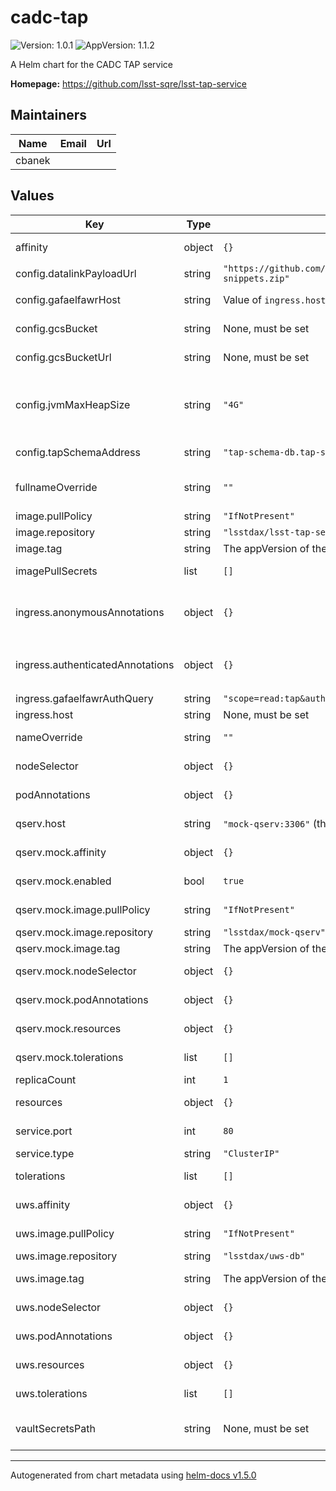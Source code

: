 # cadc-tap

![Version: 1.0.1](https://img.shields.io/badge/Version-1.0.1-informational?style=flat-square) ![AppVersion: 1.1.2](https://img.shields.io/badge/AppVersion-1.1.2-informational?style=flat-square)

A Helm chart for the CADC TAP service

**Homepage:** <https://github.com/lsst-sqre/lsst-tap-service>

## Maintainers

| Name | Email | Url |
| ---- | ------ | --- |
| cbanek |  |  |

## Values

| Key | Type | Default | Description |
|-----|------|---------|-------------|
| affinity | object | `{}` | Affinity rules for the Gafaelfawr frontend pod |
| config.datalinkPayloadUrl | string | `"https://github.com/lsst/sdm_schemas/releases/download/1.1.4/datalink-snippets.zip"` | Datalink payload URL |
| config.gafaelfawrHost | string | Value of `ingress.host` | Gafaelfawr hostname to get user information from a token |
| config.gcsBucket | string | None, must be set | Name of GCS bucket in which to store results |
| config.gcsBucketUrl | string | None, must be set | Base URL for results stored in GCS bucket |
| config.jvmMaxHeapSize | string | `"4G"` | Java heap size, which will set the maximum size of the heap. Otherwise Java would determine it based on how much memory is available and black maths. |
| config.tapSchemaAddress | string | `"tap-schema-db.tap-schema.svc.cluster.local:3306"` | Address to a MySQL database containing TAP schema data |
| fullnameOverride | string | `""` | Override the full name for resources (includes the release name) |
| image.pullPolicy | string | `"IfNotPresent"` | Pull policy for the tap image |
| image.repository | string | `"lsstdax/lsst-tap-service"` | tap image to use |
| image.tag | string | The appVersion of the chart | Tag of tap image to use |
| imagePullSecrets | list | `[]` | Secret names to use for all Docker pulls |
| ingress.anonymousAnnotations | object | `{}` | Additional annotations to use for endpoints that allow anonymous access, such as `/capabilities` and `/availability` |
| ingress.authenticatedAnnotations | object | `{}` | Additional annotations to use for endpoints that are authenticated, such as `/sync`, `/async`, and `/tables` |
| ingress.gafaelfawrAuthQuery | string | `"scope=read:tap&auth_type=basic&delegate_to=tap"` | Gafaelfawr auth query string |
| ingress.host | string | None, must be set | Hostname for the ingress |
| nameOverride | string | `""` | Override the base name for resources |
| nodeSelector | object | `{}` | Node selector rules for the Gafaelfawr frontend pod |
| podAnnotations | object | `{}` | Annotations for the Gafaelfawr frontend pod |
| qserv.host | string | `"mock-qserv:3306"` (the mock QServ) | QServ hostname:port to connect to |
| qserv.mock.affinity | object | `{}` | Affinity rules for the mock QServ pod |
| qserv.mock.enabled | bool | `true` | Spin up a container to pretend to be QServ. |
| qserv.mock.image.pullPolicy | string | `"IfNotPresent"` | Pull policy for the mock QServ image |
| qserv.mock.image.repository | string | `"lsstdax/mock-qserv"` | Mock QServ image to use |
| qserv.mock.image.tag | string | The appVersion of the chart | Tag of mock QServ image to use |
| qserv.mock.nodeSelector | object | `{}` | Node selection rules for the mock QServ pod |
| qserv.mock.podAnnotations | object | `{}` | Annotations for the mock QServ pod |
| qserv.mock.resources | object | `{}` | Resource limits and requests for the mock QServ pod |
| qserv.mock.tolerations | list | `[]` | Tolerations for the mock QServ pod |
| replicaCount | int | `1` | Number of pods to start |
| resources | object | `{}` | Resource limits and requests for the Gafaelfawr frontend pod |
| service.port | int | `80` | Port of the service to create and map to the ingress |
| service.type | string | `"ClusterIP"` | Type of service to create |
| tolerations | list | `[]` | Tolerations for the Gafaelfawr frontend pod |
| uws.affinity | object | `{}` | Affinity rules for the UWS database pod |
| uws.image.pullPolicy | string | `"IfNotPresent"` | Pull policy for the UWS database image |
| uws.image.repository | string | `"lsstdax/uws-db"` | UWS database image to use |
| uws.image.tag | string | The appVersion of the chart | Tag of UWS database image to use |
| uws.nodeSelector | object | `{}` | Node selection rules for the UWS database pod |
| uws.podAnnotations | object | `{}` | Annotations for the UWS databse pod |
| uws.resources | object | `{}` | Resource limits and requests for the UWS database pod |
| uws.tolerations | list | `[]` | Tolerations for the UWS database pod |
| vaultSecretsPath | string | None, must be set | Path to the Vault secret (`secret/k8s_operator/<host>/tap`, for example) |

----------------------------------------------
Autogenerated from chart metadata using [helm-docs v1.5.0](https://github.com/norwoodj/helm-docs/releases/v1.5.0)
